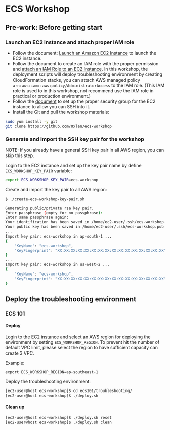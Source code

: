 ECS Workshop
===

## Pre-work: Before getting start

### Launch an EC2 instance and attach proper IAM role

- Follow the document: [Launch an Amazon EC2 Instance](https://docs.aws.amazon.com/quickstarts/latest/vmlaunch/step-1-launch-instance.html) to launch the EC2 instance.
- Follow the document to create an IAM role with the proper permission and [attach an IAM Role to an EC2 Instance](https://docs.aws.amazon.com/AWSEC2/latest/UserGuide/iam-roles-for-amazon-ec2.html#attach-iam-role). In this workshop, the deployment scripts will deploy troubleshooting environment by creating CloudFormation stacks, you can attach AWS managed policy `arn:aws:iam::aws:policy/AdministratorAccess` to the IAM role. (This IAM role is used to in this workshop, not recommend use the IAM role in practical or production environment.)
- Follow the [document](https://docs.aws.amazon.com/AWSEC2/latest/UserGuide/authorizing-access-to-an-instance.html#add-rule-authorize-access) to set up the proper security group for the EC2 instance to allow you can SSH into it.
- Install the Git and pull the workshop materials:

```bash
sudo yum install -y git
git clone https://github.com/0xlen/ecs-workshop
```

### Generate and import the SSH key pair for the workshop

NOTE: If you already have a general SSH key pair in all AWS region, you can skip this step.

Login to the EC2 instance and set up the key pair name by define `ECS_WORKSHOP_KEY_PAIR` variable:

```bash
export ECS_WORKSHOP_KEY_PAIR=ecs-workshop
```

Create and import the key pair to all AWS region:

```bash
$ ./create-ecs-workshop-key-pair.sh

Generating public/private rsa key pair.
Enter passphrase (empty for no passphrase): 
Enter same passphrase again: 
Your identification has been saved in /home/ec2-user/.ssh/ecs-workshop.
Your public key has been saved in /home/ec2-user/.ssh/ecs-workshop.pub
...
Import key pair: ecs-workshop in ap-south-1 ...
{
    "KeyName": "ecs-workshop",
    "KeyFingerprint": "XX:XX:XX:XX:XX:XX:XX:XX:XX:XX:XX:XX:XX:XX:XX:XX"
}
...
Import key pair: ecs-workshop in us-west-2 ...
{
    "KeyName": "ecs-workshop",
    "KeyFingerprint": "XX:XX:XX:XX:XX:XX:XX:XX:XX:XX:XX:XX:XX:XX:XX:XX"
}
```

## Deploy the troubleshooting environment

### ECS 101

#### Deploy

Login to the EC2 instance and select an AWS region for deploying the environment by setting `ECS_WORKSHOP_REGION`. To prevent hit the number of default VPC limit, please select the region to have sufficient capacity can create 3 VPC.

Example:
```
export ECS_WORKSHOP_REGION=ap-southeast-1
```

Deploy the troubleshooting environment:

```bash
[ec2-user@host ecs-workshop]$ cd ecs101/troubleshooting/
[ec2-user@host ecs-workshop]$ ./deploy.sh
```

#### Clean up
```bash
[ec2-user@host ecs-workshop]$ ./deploy.sh reset
[ec2-user@host ecs-workshop]$ ./deploy.sh clean
```
